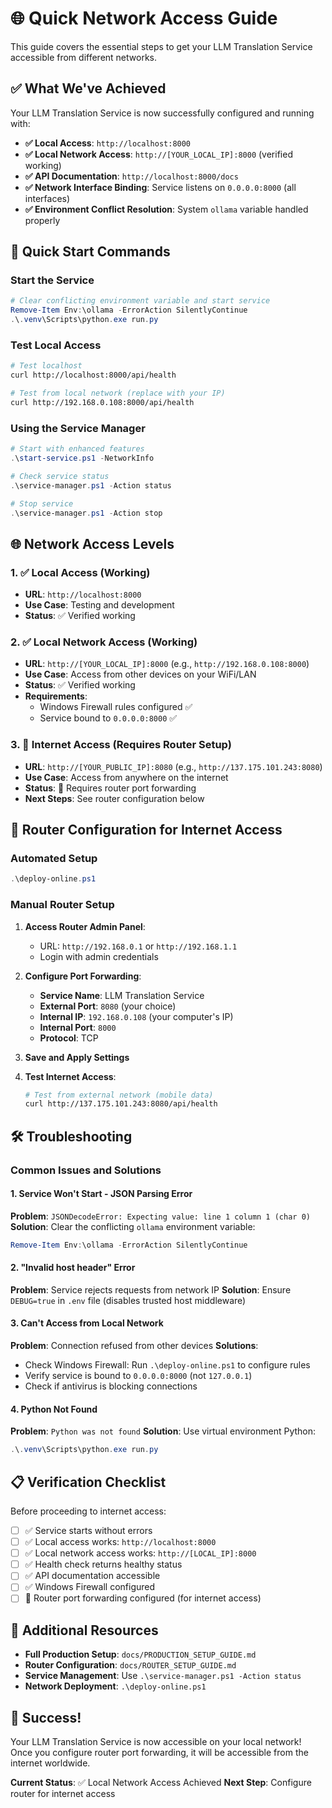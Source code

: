 # 🌐 Quick Network Access Guide

This guide covers the essential steps to get your LLM Translation Service accessible from different networks.

## ✅ What We've Achieved

Your LLM Translation Service is now successfully configured and running with:

- **✅ Local Access**: `http://localhost:8000`
- **✅ Local Network Access**: `http://[YOUR_LOCAL_IP]:8000` (verified working)
- **✅ API Documentation**: `http://localhost:8000/docs`
- **✅ Network Interface Binding**: Service listens on `0.0.0.0:8000` (all interfaces)
- **✅ Environment Conflict Resolution**: System `ollama` variable handled properly

## 🚀 Quick Start Commands

### Start the Service
```powershell
# Clear conflicting environment variable and start service
Remove-Item Env:\ollama -ErrorAction SilentlyContinue
.\.venv\Scripts\python.exe run.py
```

### Test Local Access
```bash
# Test localhost
curl http://localhost:8000/api/health

# Test from local network (replace with your IP)
curl http://192.168.0.108:8000/api/health
```

### Using the Service Manager
```powershell
# Start with enhanced features
.\start-service.ps1 -NetworkInfo

# Check service status
.\service-manager.ps1 -Action status

# Stop service
.\service-manager.ps1 -Action stop
```

## 🌐 Network Access Levels

### 1. ✅ Local Access (Working)
- **URL**: `http://localhost:8000`
- **Use Case**: Testing and development
- **Status**: ✅ Verified working

### 2. ✅ Local Network Access (Working)
- **URL**: `http://[YOUR_LOCAL_IP]:8000` (e.g., `http://192.168.0.108:8000`)
- **Use Case**: Access from other devices on your WiFi/LAN
- **Status**: ✅ Verified working
- **Requirements**: 
  - Windows Firewall rules configured ✅
  - Service bound to `0.0.0.0:8000` ✅

### 3. 🔧 Internet Access (Requires Router Setup)
- **URL**: `http://[YOUR_PUBLIC_IP]:8080` (e.g., `http://137.175.101.243:8080`)
- **Use Case**: Access from anywhere on the internet
- **Status**: 🔧 Requires router port forwarding
- **Next Steps**: See router configuration below

## 🔧 Router Configuration for Internet Access

### Automated Setup
```powershell
.\deploy-online.ps1
```

### Manual Router Setup
1. **Access Router Admin Panel**:
   - URL: `http://192.168.0.1` or `http://192.168.1.1`
   - Login with admin credentials

2. **Configure Port Forwarding**:
   - **Service Name**: LLM Translation Service
   - **External Port**: `8080` (your choice)
   - **Internal IP**: `192.168.0.108` (your computer's IP)
   - **Internal Port**: `8000`
   - **Protocol**: TCP

3. **Save and Apply Settings**

4. **Test Internet Access**:
   ```bash
   # Test from external network (mobile data)
   curl http://137.175.101.243:8080/api/health
   ```

## 🛠️ Troubleshooting

### Common Issues and Solutions

#### 1. Service Won't Start - JSON Parsing Error
**Problem**: `JSONDecodeError: Expecting value: line 1 column 1 (char 0)`
**Solution**: Clear the conflicting `ollama` environment variable:
```powershell
Remove-Item Env:\ollama -ErrorAction SilentlyContinue
```

#### 2. "Invalid host header" Error
**Problem**: Service rejects requests from network IP
**Solution**: Ensure `DEBUG=true` in `.env` file (disables trusted host middleware)

#### 3. Can't Access from Local Network
**Problem**: Connection refused from other devices
**Solutions**:
- Check Windows Firewall: Run `.\deploy-online.ps1` to configure rules
- Verify service is bound to `0.0.0.0:8000` (not `127.0.0.1`)
- Check if antivirus is blocking connections

#### 4. Python Not Found
**Problem**: `Python was not found`
**Solution**: Use virtual environment Python:
```powershell
.\.venv\Scripts\python.exe run.py
```

## 📋 Verification Checklist

Before proceeding to internet access:

- [ ] ✅ Service starts without errors
- [ ] ✅ Local access works: `http://localhost:8000`
- [ ] ✅ Local network access works: `http://[LOCAL_IP]:8000`
- [ ] ✅ Health check returns healthy status
- [ ] ✅ API documentation accessible
- [ ] ✅ Windows Firewall configured
- [ ] 🔧 Router port forwarding configured (for internet access)

## 📖 Additional Resources

- **Full Production Setup**: `docs/PRODUCTION_SETUP_GUIDE.md`
- **Router Configuration**: `docs/ROUTER_SETUP_GUIDE.md`
- **Service Management**: Use `.\service-manager.ps1 -Action status`
- **Network Deployment**: `.\deploy-online.ps1`

## 🎉 Success!

Your LLM Translation Service is now accessible on your local network! Once you configure router port forwarding, it will be accessible from the internet worldwide.

**Current Status**: ✅ Local Network Access Achieved
**Next Step**: Configure router for internet access
